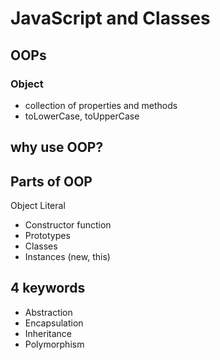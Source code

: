 # JavaScript and Classes

## OOPs

### Object
- collection of properties and methods
- toLowerCase, toUpperCase

## why use OOP?

## Parts of OOP 
Object Literal 

- Constructor function 
- Prototypes 
- Classes
- Instances (new, this)



## 4 keywords

- Abstraction 
- Encapsulation
- Inheritance
- Polymorphism
